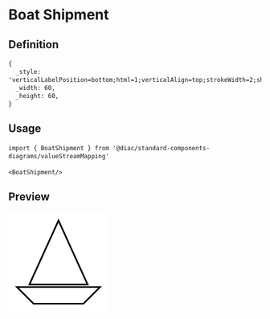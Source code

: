 # Boat Shipment

## Definition

```
{
  _style: 'verticalLabelPosition=bottom;html=1;verticalAlign=top;strokeWidth=2;shape=mxgraph.lean_mapping.boat_shipment;align=center;',
  _width: 60,
  _height: 60,
}
```

## Usage

```
import { BoatShipment } from '@diac/standard-components-diagrams/valueStreamMapping'

<BoatShipment/>
```

## Preview

<img src="./boat-shipment.png" width="200"/>
